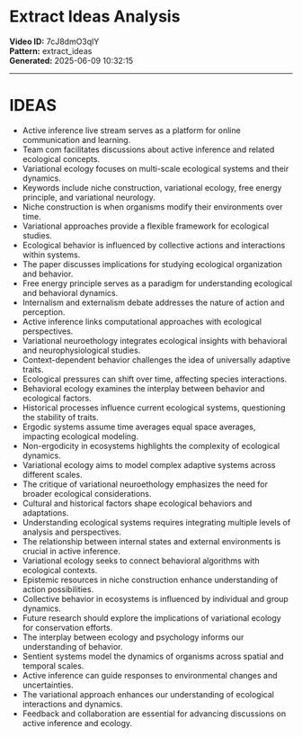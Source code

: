 # Extract Ideas Analysis

**Video ID:** 7cJ8dmO3qlY  
**Pattern:** extract_ideas  
**Generated:** 2025-06-09 10:32:15  

---

# IDEAS

- Active inference live stream serves as a platform for online communication and learning.
- Team com facilitates discussions about active inference and related ecological concepts.
- Variational ecology focuses on multi-scale ecological systems and their dynamics.
- Keywords include niche construction, variational ecology, free energy principle, and variational neurology.
- Niche construction is when organisms modify their environments over time.
- Variational approaches provide a flexible framework for ecological studies.
- Ecological behavior is influenced by collective actions and interactions within systems.
- The paper discusses implications for studying ecological organization and behavior.
- Free energy principle serves as a paradigm for understanding ecological and behavioral dynamics.
- Internalism and externalism debate addresses the nature of action and perception.
- Active inference links computational approaches with ecological perspectives.
- Variational neuroethology integrates ecological insights with behavioral and neurophysiological studies.
- Context-dependent behavior challenges the idea of universally adaptive traits.
- Ecological pressures can shift over time, affecting species interactions.
- Behavioral ecology examines the interplay between behavior and ecological factors.
- Historical processes influence current ecological systems, questioning the stability of traits.
- Ergodic systems assume time averages equal space averages, impacting ecological modeling.
- Non-ergodicity in ecosystems highlights the complexity of ecological dynamics.
- Variational ecology aims to model complex adaptive systems across different scales.
- The critique of variational neuroethology emphasizes the need for broader ecological considerations.
- Cultural and historical factors shape ecological behaviors and adaptations.
- Understanding ecological systems requires integrating multiple levels of analysis and perspectives.
- The relationship between internal states and external environments is crucial in active inference.
- Variational ecology seeks to connect behavioral algorithms with ecological contexts.
- Epistemic resources in niche construction enhance understanding of action possibilities.
- Collective behavior in ecosystems is influenced by individual and group dynamics.
- Future research should explore the implications of variational ecology for conservation efforts.
- The interplay between ecology and psychology informs our understanding of behavior.
- Sentient systems model the dynamics of organisms across spatial and temporal scales.
- Active inference can guide responses to environmental changes and uncertainties.
- The variational approach enhances our understanding of ecological interactions and dynamics.
- Feedback and collaboration are essential for advancing discussions on active inference and ecology.
